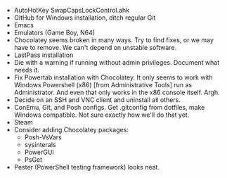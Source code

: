 * AutoHotKey SwapCapsLockControl.ahk
* GitHub for Windows installation, ditch regular Git
* Emacs
* Emulators (Game Boy, N64)
* Chocolatey seems broken in many ways. Try to find fixes, or we may have to remove. We can't depend on unstable software.
* LastPass installation
* Die with a warning if running without admin privileges. Document what needs it.
* Fix Powertab installation with Chocolatey. It only seems to work with Windows Powershell (x86) [from Administrative Tools] run as Administrator. And even that only works in the x86 console itself. Argh.
* Decide on an SSH and VNC client and uninstall all others.
* ConEmu, Git, and Posh configs. Get .gitconfig from dotfiles, make Windows compatible. Not sure exactly how we'll do that yet.
* Steam
* Consider adding Chocolatey packages:
    * Posh-VsVars
    * sysinterals
    * PowerGUI
    * PsGet
* Pester (PowerShell testing framework) looks neat.

